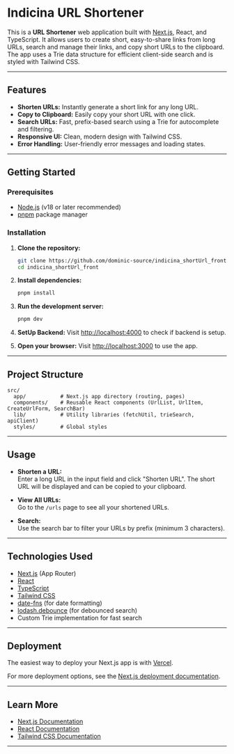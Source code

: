 # Indicina URL Shortener

This is a **URL Shortener** web application built with [Next.js](https://nextjs.org), React, and TypeScript. It allows users to create short, easy-to-share links from long URLs, search and manage their links, and copy short URLs to the clipboard. The app uses a Trie data structure for efficient client-side search and is styled with Tailwind CSS.

---

## Features

- **Shorten URLs:** Instantly generate a short link for any long URL.
- **Copy to Clipboard:** Easily copy your short URL with one click.
- **Search URLs:** Fast, prefix-based search using a Trie for autocomplete and filtering.
- **Responsive UI:** Clean, modern design with Tailwind CSS.
- **Error Handling:** User-friendly error messages and loading states.

---

## Getting Started

### Prerequisites

- [Node.js](https://nodejs.org/) (v18 or later recommended)
- [pnpm](https://pnpm.io/) package manager

### Installation

1. **Clone the repository:**
   ```bash
   git clone https://github.com/dominic-source/indicina_shortUrl_front.git 
   cd indicina_shortUrl_front
   ```

2. **Install dependencies:**
   ```bash
   pnpm install
   ```

3. **Run the development server:**
   ```bash
   pnpm dev
   ```

4. **SetUp Backend:**
   Visit [http://localhost:4000](http://localhost:4000) to check if backend is setup.

5. **Open your browser:**
   Visit [http://localhost:3000](http://localhost:3000) to use the app.

---

## Project Structure

```
src/
  app/           # Next.js app directory (routing, pages)
  components/    # Reusable React components (UrlList, UrlItem, CreateUrlForm, SearchBar)
  lib/           # Utility libraries (fetchUtil, trieSearch, apiClient)
  styles/        # Global styles
```

---

## Usage

- **Shorten a URL:**  
  Enter a long URL in the input field and click "Shorten URL". The short URL will be displayed and can be copied to your clipboard.

- **View All URLs:**  
  Go to the `/urls` page to see all your shortened URLs.

- **Search:**  
  Use the search bar to filter your URLs by prefix (minimum 3 characters).

---

## Technologies Used

- [Next.js](https://nextjs.org/) (App Router)
- [React](https://react.dev/)
- [TypeScript](https://www.typescriptlang.org/)
- [Tailwind CSS](https://tailwindcss.com/)
- [date-fns](https://date-fns.org/) (for date formatting)
- [lodash.debounce](https://lodash.com/docs/4.17.15#debounce) (for debounced search)
- Custom Trie implementation for fast search

---

## Deployment

The easiest way to deploy your Next.js app is with [Vercel](https://vercel.com/new?utm_medium=default-template&filter=next.js&utm_source=create-next-app&utm_campaign=create-next-app-readme).

For more deployment options, see the [Next.js deployment documentation](https://nextjs.org/docs/app/building-your-application/deploying).

---

## Learn More

- [Next.js Documentation](https://nextjs.org/docs)
- [React Documentation](https://react.dev/)
- [Tailwind CSS Documentation](https://tailwindcss.com/docs)

---
